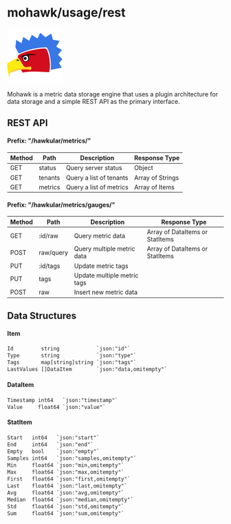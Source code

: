 

# mohawk/usage/rest

![Mohawk](/images/logo-128.png?raw=true "Mohawk Logo")

Mohawk is a metric data storage engine that uses a plugin architecture for data storage and a simple REST API as the primary interface.

## REST API

#### Prefix: "/hawkular/metrics/"

| Method | Path           | Description             | Response Type    |
|--------|----------------|-------------------------|------------------|
| GET    | status         | Query server status     | Object           |
| GET    | tenants        | Query a list of tenants | Array of Strings |
| GET    | metrics        | Query a list of metrics | Array of Items   |

#### Prefix: "/hawkular/metrics/gauges/"

| Method | Path           | Description                    | Response Type                   |
|--------|----------------|--------------------------------|---------------------------------|
| GET    | :id/raw        | Query metric data              | Array of DataItems or StatItems |
| POST   | raw/query      | Query multiple metric data     | Array of DataItems or StatItems |
| PUT    | :id/tags       | Update metric tags             |                                 |
| PUT    | tags           | Update multiple metric tags    |                                 |
| POST   | raw            | Insert new metric data         |                                 |

## Data Structures

#### Item

	Id         string            `json:"id"`
	Type       string            `json:"type"`
	Tags       map[string]string `json:"tags"`
	LastValues []DataItem        `json:"data,omitempty"`

#### DataItem

	Timestamp int64   `json:"timestamp"`
	Value     float64 `json:"value"`

#### StatItem

	Start   int64   `json:"start"`
	End     int64   `json:"end"`
	Empty   bool    `json:"empty"`
	Samples int64   `json:"samples,omitempty"`
	Min     float64 `json:"min,omitempty"`
	Max     float64 `json:"max,omitempty"`
	First   float64 `json:"first,omitempty"`
	Last    float64 `json:"last,omitempty"`
	Avg     float64 `json:"avg,omitempty"`
	Median  float64 `json:"median,omitempty"`
	Std     float64 `json:"std,omitempty"`
	Sum     float64 `json:"sum,omitempty"`
